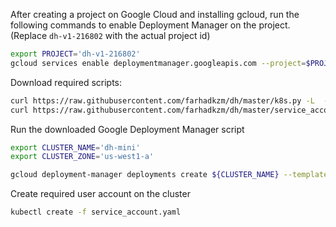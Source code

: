 After creating a project on Google Cloud and installing gcloud, run the following commands to enable Deployment Manager on the project.
 (Replace `dh-v1-216802` with the actual project id)
```sh
export PROJECT='dh-v1-216802'
gcloud services enable deploymentmanager.googleapis.com --project=$PROJECT
```

Download required scripts:

```sh
curl https://raw.githubusercontent.com/farhadkzm/dh/master/k8s.py -L  -o k8s.py
curl https://raw.githubusercontent.com/farhadkzm/dh/master/service_account.yaml -L  -o service_account.yaml
```

Run the downloaded Google Deployment Manager script

```sh
export CLUSTER_NAME='dh-mini'
export CLUSTER_ZONE='us-west1-a'

gcloud deployment-manager deployments create ${CLUSTER_NAME} --template=k8s.py  --properties=CLUSTER_NAME:${CLUSTER_NAME},CLUSTER_ZONE:${CLUSTER_ZONE},NUM_NODES:3  --project=$PROJECT
```

Create required user account on the cluster

```sh
kubectl create -f service_account.yaml
```
